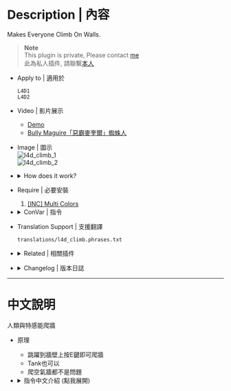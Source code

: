 # Description | 內容
Makes Everyone Climb On Walls.

> __Note__ <br/>
This plugin is private, Please contact [me](https://github.com/fbef0102/Game-Private_Plugin#私人插件列表-private-plugins-list)<br/>
此為私人插件, 請聯繫[本人](https://github.com/fbef0102/Game-Private_Plugin#私人插件列表-private-plugins-list)

* Apply to | 適用於
	```
	L4D1
	L4D2
	```

* Video | 影片展示
  * [Demo](https://youtu.be/MPtEzoKdJXc)
  * [Bully Maguire「惡霸麥奎爾」蜘蛛人](https://www.youtube.com/shorts/qJetU6lAGzM)

* Image | 圖示
	<br/>![l4d_climb_1](image/l4d_climb_1.jpg)
	<br/>![l4d_climb_2](image/l4d_climb_2.jpg)

* <details><summary>How does it work?</summary>

	* Press Jump+E to climb the wall
</details>

* Require | 必要安裝
	1. [[INC] Multi Colors](https://github.com/fbef0102/L4D1_2-Plugins/releases/tag/Multi-Colors)

* <details><summary>ConVar | 指令</summary>

	* cfg/sourcemod/l4d_climb.cfg
		```php
		// Enable Mode: 0=Off,  1=Coop/Realism Only, 2=All Game Modes
		l4d_climb_enable "2"

		// Enable Mode: 0=None, 1=Both Teams, 2=Survivors Team Only, 3=Infected Team Only
		l4d_climb_team "1"

		// Limit Of Messages Shown Per Round (0=Disable Message)
		l4d_climb_msg "2"

		// Players with these flags have access to climb the wall (Empty = Everyone, -1: Nobody)
		l4d_climb_flag ""

		// Players can climb only during ready-up (Require readyup plugin)
		l4d_climb_readyup "1"

		// Smoker Enable Mode: 0=Off, 1=On
		l4d_climb_smoker "1"

		// Boomer Enable Mode: 0=Off, 1=On
		l4d_climb_boomer "1"

		// Hunter Enable Mode: 0=Off, 1=On
		l4d_climb_hunter "1"

		// Spitter Enable Mode: 0=Off, 1=On
		l4d_climb_spitter "1"

		// Jockey Enable Mode: 0=Off, 1=On
		l4d_climb_jockey "1"

		// Charger Enable Mode: 0=Off, 1=On
		l4d_climb_charger "1"

		// Tank Enable Mode: 0=Off, 1=On
		l4d_climb_tank "1"

		// Speed Applied When Climbing
		l4d_climb_speed "80"

		// Speed x multiplier Applied For Smokers
		l4d_climb_speed_smoker_multiplier "2.1"

		// Speed x multiplier Applied For Boomers
		l4d_climb_speed_boomer_multiplier "1.8"

		// Speed x multiplier Applied For Hunters
		l4d_climb_speed_hunter_multiplier "2.4"

		// Speed x multiplier Applied For Spitters
		l4d_climb_speed_spitter_multiplier "2.0"

		// Speed x multiplier Applied For Jockeys
		l4d_climb_speed_jockey_multiplier "2.4"

		// Speed x multiplier Applied For Chargers
		l4d_climb_speed_charger_multiplier "2.5"

		// Speed x multiplier Applied For Tanks
		l4d_climb_speed_tank_multiplier "1.5"

		// Speed x multiplier Applied For Survivors
		l4d_climb_speed_survivor_multiplier "1.0"
		```
</details>

* Translation Support | 支援翻譯
	```
	translations/l4d_climb.phrases.txt
	```

* <details><summary>Related | 相關插件</summary>

    1. [readyup](/L4D_插件/Server_伺服器/readyup): Ready-up plugin
        * 所有玩家準備才能開始遊戲的插件
</details>

* <details><summary>Changelog | 版本日誌</summary>

	* v1.4h (2024-1-5)
		* Update cvar

	* v1.3h (2023-7-19)
		* Update convar

	* v1.2h (2023-6-30)
		* Safely create entity and Safely remove entity

	* v1.1h (2023-6-9)
		* Fixed bots stuck on wall if change team while climing

	* v1.0h
		* Translation Support
		* Modify cvars
		* Support Ready up plugin, allow to climb wall during ready-up

	* v1.05
		* [Shadowysn's fork](https://forums.alliedmods.net/showpost.php?p=2681114&postcount=99)

	* v1.02
		* [cravenge's fork](https://forums.alliedmods.net/showpost.php?p=2424617&postcount=92)
		* [Original Plugin by panxiaohai](https://forums.alliedmods.net/showthread.php?t=161280)
</details>

- - - -
# 中文說明
人類與特感能爬牆

* 原理
	* 跳躍到牆壁上按E鍵即可爬牆
	* Tank也可以
	* 爬空氣牆都不是問題

* <details><summary>指令中文介紹 (點我展開)</summary>

	* cfg/sourcemod/l4d_climb.cfg
		```php
		// 什麼模式下啟動此插件: 0=都關閉,  1=只限戰役/寫實, 2=所有模式
		l4d_climb_enable "2"

		// 誰可以爬牆: 0=沒有人, 1=特感與人類, 2=人類, 3=特感
		l4d_climb_team "1"

		// 每回合顯示的提示次數 (0=關閉提示)
		l4d_climb_msg "2"

		// 擁有這些權限的玩家可以爬牆 (留白 = 任何人都能爬牆, -1: 無人能爬牆)
		l4d_climb_flag ""

		// 玩家只能在準備階段爬牆 (需要安裝readyup插件)
		l4d_climb_readyup "1"

		// Smoker 能否爬牆?: 0=不可以, 1=可以
		l4d_climb_smoker "1"

		// Boomer 能否爬牆?: 0=不可以, 1=可以
		l4d_climb_boomer "1"

		// Hunter 能否爬牆?: 0=不可以, 1=可以
		l4d_climb_hunter "1"

		// Spitter 能否爬牆?: 0=不可以, 1=可以
		l4d_climb_spitter "1"

		// Jockey 能否爬牆?: 0=不可以, 1=可以
		l4d_climb_jockey "1"

		// Charger 能否爬牆?: 0=不可以, 1=可以
		l4d_climb_charger "1"

		// Tank 能否爬牆?: 0=不可以, 1=可以
		l4d_climb_tank "1"

		// 爬牆的速度
		l4d_climb_speed "80"

		// Smokers 的爬牆速度倍率
		l4d_climb_speed_smoker_multiplier "2.1"

		// Boomers 的爬牆速度倍率
		l4d_climb_speed_boomer_multiplier "1.8"

		// Hunters 的爬牆速度倍率
		l4d_climb_speed_hunter_multiplier "2.4"

		// Spitters 的爬牆速度倍率
		l4d_climb_speed_spitter_multiplier "2.0"

		// Jockeys 的爬牆速度倍率
		l4d_climb_speed_jockey_multiplier "2.4"

		// Chargers 的爬牆速度倍率
		l4d_climb_speed_charger_multiplier "2.5"

		// Tanks 的爬牆速度倍率
		l4d_climb_speed_tank_multiplier "1.5"

		// 人類 的爬牆速度倍率
		l4d_climb_speed_survivor_multiplier "1.0"
		```
</details>



